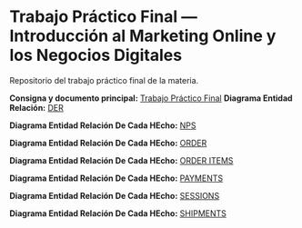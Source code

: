 # Trabajo Práctico Final — Introducción al Marketing Online y los Negocios Digitales

Repositorio del trabajo práctico final de la materia.

**Consigna y documento principal:** [Trabajo Práctico Final](https://docs.google.com/document/d/15RNP3FVqLjO4jzh80AAkK6mUR5DOLqPxLjQxqvdzrYg/edit?usp=sharing)
**Diagrama Entidad Relación:** [DER](./assets/DER.png)

**Diagrama Entidad Relación De Cada HEcho:** [NPS](./informe/nps.png)

**Diagrama Entidad Relación De Cada HEcho:** [ORDER](./informe/order.png)

**Diagrama Entidad Relación De Cada HEcho:** [ORDER ITEMS](./informe/orderitem.png)

**Diagrama Entidad Relación De Cada HEcho:** [PAYMENTS](./informe/payments.png)

**Diagrama Entidad Relación De Cada HEcho:** [SESSIONS](./informe/session.png)

**Diagrama Entidad Relación De Cada HEcho:** [SHIPMENTS](./informe/shipment.png)